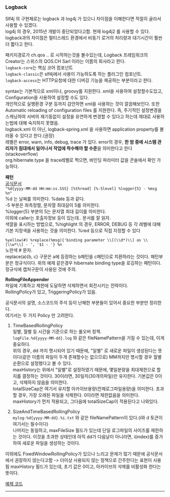 ### Logback  
Slf4j 의 구현체로는 logback 과 log4j 가 있으니 차이점을 이해한다면 적절히 골라서 사용할 수 있겠다.  
log4j 의 경우, 2015년 개발이 중단되었다고함. 현재 log4j2 를 사용할 수 있다. logback과의 차이점은 멀티스레드 환경에서 비동기 로거의 처리량과 대기시간이 훨씬 더 짧다고 한다.  

패키지경로가 ch.qos .. 로 시작하는것을 볼수있는데, Logback 프레임워크의 Creator는 스위스의 QOS.CH Sarl 이라는 이름의 회사라고 한다.  
`logback-core`는 핵심 코어 컴포넌트  
`logback-classic`은 slf4j에서 사용이 가능하도록 하는 플러그인 컴포넌트.  
`logback-access`는 HTTP요청에 대한 디버깅 기능을 제공하는 부분이라고 한다.  

syntax는 기본적으로 xml이나, groovy를 지원한다. xml을 사용하여 설정할수도있고, Configuration을 사용하여 설정할 수도 있다.  
개인적으로 실행환경 구분 등까지 감안하면 xml을 사용하는 것이 깔끔해보인다. 또한 Automatic reloading of configuration files 를 지원한다. 즉, 주기적인 설정변경을 스캐닝하여 서버의 재기동없이 설정을 유연하게 변경할 수 있다고 하는데 제대로 사용하는법에 대해 숙지하지 못했음.       
logback.xml 이 아닌, logback-spring.xml 을 사용하면 application property를 불러올 수 있다고 한다.(권장)  
레벨은 error, warn, info, debug, trace 가 있다. error의 경우, **한 밤 중에 시스템 관리자가 침대에서 일어나서 작업에 착수해야 할 수준**을 의미한다고 한다(stackoverflow)  
org.hibernate.type 을 trace레벨로 찍으면, 바인딩 파라미터 값을 콘솔에서 확인 가능하다.  


**패턴**  
[공식문서](https://logback.qos.ch/manual/layouts.html)  
`"%d{yyyy-MM-dd HH:mm:ss.SSS} [%thread] [%-5level] %logger{5} - %msg %n"`  
%d 는 날짜를 의미한다. %date 등과 같다.  
-5 부분은 좌측정렬, 문자열 최대길이 5를 의미한다.   
%logger{5} 부분의 5는 문자열 최대 길이를 의미한다.  
이외에 caller는 호출자정보 등이 있는데.. 문서를 잘 읽자.  
색깔을 표시하는 방법으로, %highlight 의 경우, ERROR, DEBUG 등 각 레벨에 대해 기본 지정색을 사용하는 것을 의미한다. %red 등으로 직접 지정할 수 있다  

`%yellow(#) %replace(%msg){'binding parameter \\[(\\d*)\\] as \\[\\w*\\] - ', '$1 - '} %n`  
노란색 # 문자.  
replace(a){b, c} 구문은 a에 등장하는 b패턴을 c패턴으로 치환하라는 것이다. 패턴부분은 정규식이다. 위의 예제 같은경우 hibernate binding type을 로깅하는 패턴이다. 정규식에 캡처구문이 사용된 것에 주의.  

**RollingFileAppender**  
파일에 기록하고 제한에 도달하면 삭제하면서 회전시키는 전략이다.  
RollingPolicy가 있고, TriggeringPolicy가 있음.  

공식문서의 설명, 소스코드의 주석 등이 난해한 부분들이 있어서 중요한 부분만 정리한다.  
여기서는 두 가지 Policy 만 고려한다.   

1. TimeBasedRollingPolicy  
일별, 월별 등 시간을 기준으로 하는 롤오버 정책.  
`logFile.%d{yyyy-MM-dd}.log` 와 같은 fileNamePattern을 가질 수 있는데, 이게 중요하다.  
위의 경우, dd 까지 명시되어 있기 때문에, "일별" 로 새로운 파일이 생성된다는 뜻이다(같은 이름의 파일이 두개 존재할수는 없으므로) MM까지만 명시할 경우 월별순환으로 설정했다고 볼 수 있다.  
maxHistory는 위에서 "일별"로 설정하였기 때문에, 몇일분량을 최대제한으로 할지를 결정하는 것이다. 30이라면, 30일치(30개의파일)만 유지한다. 기본값은 0이고, 삭제하지 않음을 의미한다.    
totalSizeCap은 여기서 유지할 아카이브용량(전체로그파일용량)을 의미한다. 초과할 경우, 가장 오래된 파일을 삭제한다. 0이라면 제한없음을 의미한다.      
maxHistory가 먼저 적용되고, 그다음에 totalSizeCap이 적용된다고 나와있다.  

2. SizeAndTimeBasedRollingPolicy  
`mylog-%d{yyyy-MM-dd}.%i.txt` 와 같은 fileNamePattern이 있다.(i와 d 토큰이 여기서는 필수이다)  
나머지는 동일하고, maxFileSize 필드가 있는데 단일 로그파일의 사이즈를 제한하는 것이다. 이것을 초과한 상태인데 아직 dd가 다음날이 아니라면, i(index)를 증가하여 새로운 파일을 생성하는 것이다.  

이외에도 FixedWindowRollingPolicy가 있으나 느리고 문제가 많기 때문에 공식문서에서 권장하지 않는다고함 -> 더이상 사용되지 않는 정책으로 간주한다는 표현이 사용됨 
maxHistory 필드가 있는데, 초기 값은 0이고, 아카이브의 삭제를 비활성화 한다는 뜻이다. 

[예제 코드](./examples/log-example/src/main/resources/logback-spring.xml)

---  